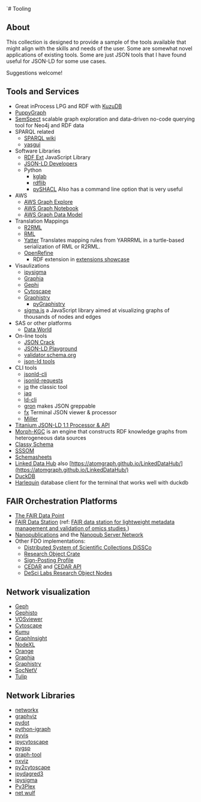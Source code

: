 `# Tooling

## About

This collection is designed to provide a sample of the tools available
that might align with the skills and needs of the user.  Some are somewhat
novel applications of existing tools.  Some are just JSON tools that I 
have found useful for JSON-LD for some use cases. 

Suggestions welcome!

## Tools and Services

* Great inProcess LPG and RDF with [KuzuDB](https://kuzudb.com/)
* [PuppyGraph](https://www.puppygraph.com/)
* [SemSpect](https://www.semspect.de/) scalable graph exploration and data-driven no-code querying tool for Neo4j and RDF data
* SPARQL related
  * [SPARQL wiki](https://kvistgaard.github.io/sparql/#/page/sparql%20wiki)
  * [yasgui](https://github.com/TriplyDB/Yasgui)
* Software Libraries
  * [RDF Ext](https://rdf-ext.org/) JavaScript Library
  * [JSON-LD Developers](https://json-ld.org/#developers)
  * Python
    * [kglab](https://derwen.ai/docs/kgl/ex6_0/)
    * [rdflib](https://rdflib.readthedocs.io/en/stable/)
    * [pySHACL](https://github.com/RDFLib/pySHACL) Also has a command line option that is very useful
* AWS
    * [AWS Graph Explore](https://github.com/aws/graph-explorer)
    * [AWS Graph Notebook](https://github.com/aws/graph-notebook)
    * [AWS Graph Data Model](https://github.com/aws-samples/aws-dbs-refarch-graph/tree/master/src/graph-data-modelling)
* Translation Mappings
    * [R2RML](https://www.w3.org/news/2012/rdb-to-rdf-mapping-language-r2rml-and-a-direct-mapping-of-relational-data-to-rdf-are-w3c-recommendat/)
    * [RML](https://rml.io)
    * [Yatter](https://github.com/oeg-upm/yatter) Translates mapping rules from YARRRML in a turtle-based serialization of RML or R2RML.
    * [OpenRefine](https://openrefine.org/)
      * RDF extension in [extensions showcase](https://openrefine.org/extensions)
* Visaulizations
  * [ipysigma](https://github.com/medialab/ipysigma) 
  * [Graphia](https://graphia.app/)
  * [Gephi](https://gephi.org/)
  * [Cytoscape](https://cytoscape.org/)
  * [Graphistry](https://www.graphistry.com/)
    * [pyGraphistry](https://github.com/graphistry/pygraphistry)
  * [sigma.js](https://www.sigmajs.org/) a JavaScript library aimed at visualizing graphs of thousands of nodes and edges
* SAS or other platforms
  * [Data World](https://data.world/)
* On-line tools
  * [JSON Crack](https://jsoncrack.com/)
  * [JSON-LD Playground](https://json-ld.org/playground/)
  * [validator.schema.org](https://validator.schema.org/)
  * [json-ld tools](https://jsonld.tools/force/)
* CLI tools
    * [jsonld-cli](https://github.com/digitalbazaar/jsonld-cli)
    * [jsonld-requests](https://github.com/digitalbazaar/jsonld-request)
    * [jq](https://stedolan.github.io/jq/) the classic tool
    * [jaq](https://github.com/01mf02/jaq)
    * [ld-cli](https://github.com/filip26/ld-cli)
    * [gron](https://github.com/tomnomnom/gron) makes JSON greppable
    * [fx](https://fx.wtf/)  Terminal JSON viewer & processor
    * [Miller](https://github.com/johnkerl/miller)
* [Titanium JSON-LD 1.1 Processor & API](https://github.com/filip26/titanium-json-ld)
* [Morph-KGC](https://github.com/morph-kgc/morph-kgc) is an engine that constructs RDF knowledge graphs from heterogeneous data sources
* [Classy Schema](https://classyschema.org/Visualisation)
* [SSSOM](https://mapping-commons.github.io/sssom/)
* [Schemasheets](https://github.com/linkml/schemasheets)
* [Linked Data Hub](https://github.com/AtomGraph/LinkedDataHub) also [https://atomgraph.github.io/LinkedDataHub/](https://atomgraph.github.io/LinkedDataHub/)
* [DuckDB](https://duckdb.org/)
* [Harlequin](https://harlequin.sh/) database client for the terminal that works well with duckdb


## FAIR Orchestration Platforms 
* [The FAIR Data Point](https://www.go-fair.org/how-to-go-fair/fair-data-point/)
* [FAIR Data Station](https://fairds.fairbydesign.nl/)   (ref: [FAIR data station for lightweight metadata management and validation of omics studies ](https://academic.oup.com/gigascience/article/doi/10.1093/gigascience/giad014/7069910))
* [Nanopublications](https://nanopub.net/) and the [Nanopub Server Network](https://nanopub.net/docs/network)
* Other FDO implementations: 
  * [Distributed System of Scientific Collections DiSSCo](https://www.dissco.eu/) 
  * [Research Object Crate](https://www.researchobject.org/ro-crate/) 
  * [Sign-Posting Profile](https://signposting.org/)
  * [CEDAR](https://more.metadatacenter.org/) and [CEDAR API](https://more.metadatacenter.org/tools-training/cedar-api)
  * [DeSci Labs Research Object Nodes](https://docs.desci.com/)  




## Network visualization
- [Geph](https://gephi.org)
- [Gephisto](https://lnkd.in/diSp3BWN)
- [VOSviewer](https://www.vosviewer.com)
- [Cytoscape](https://cytoscape.org)
- [Kumu](https://kumu.io)
- [GraphInsight](https://lnkd.in/d5XnkWJr)
- [NodeXL](https://nodexl.com)
- [Orange](https://lnkd.in/dZU8Zx3D)
- [Graphia](https://graphia.app)
- [Graphistry](https://www.graphistry.com)
- [SocNetV](https://socnetv.org)
- [Tulip](https://lnkd.in/dtc_BD33)

## Network Libraries
- [networkx](https://lnkd.in/dKCCXjif)
- [graphviz](https://lnkd.in/dtrTeqRv)
- [pydot](https://lnkd.in/dA46YZvy)
- [python-igraph](https://lnkd.in/dCGsRXh2)
- [pyvis](https://lnkd.in/dVrQ64nN)
- [ipycytoscape](https://lnkd.in/d-hJjDdG)
- [pygsp](https://lnkd.in/dS7s-A_v)
- [graph-tool](https://lnkd.in/dvytUzdu)
- [nxviz](https://lnkd.in/duHbKGPN)
- [py2cytoscape](https://lnkd.in/dWUU8TZH)
- [ipydagred3](https://lnkd.in/diXgFWMD)
- [ipysigma](https://lnkd.in/dP55J5et)
- [Py3Plex](https://lnkd.in/dhwe7f_g)
- [net wulf](https://lnkd.in/dxrHAm2P)


